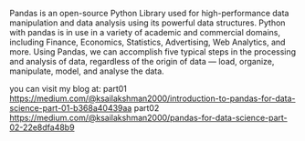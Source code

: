Pandas is an open-source Python Library used for high-performance data manipulation and data analysis using its powerful data structures. Python with pandas is in use in a variety of academic and commercial domains, including Finance, Economics, Statistics, Advertising, Web Analytics, and more. Using Pandas, we can accomplish five typical steps in the processing and analysis of data, regardless of the origin of data — load, organize, manipulate, model, and analyse the data.

you can visit my blog at:
part01
https://medium.com/@ksailakshman2000/introduction-to-pandas-for-data-science-part-01-b368a40439aa
part02
https://medium.com/@ksailakshman2000/pandas-for-data-science-part-02-22e8dfa48b9

